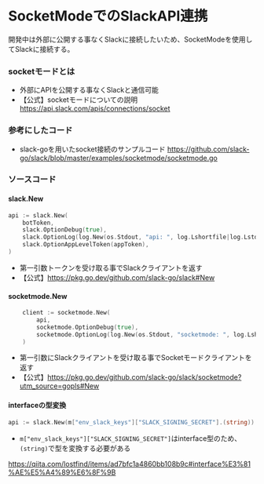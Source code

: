 # SocketModeでのSlackAPI連携
開発中は外部に公開する事なくSlackに接続したいため、SocketModeを使用してSlackに接続する。

### socketモードとは
- 外部にAPIを公開する事なくSlackと通信可能
- 【公式】socketモードについての説明
https://api.slack.com/apis/connections/socket

### 参考にしたコード
- slack-goを用いたsocket接続のサンプルコード 
https://github.com/slack-go/slack/blob/master/examples/socketmode/socketmode.go

### ソースコード

#### slack.New
```go
api := slack.New(
	botToken,
	slack.OptionDebug(true),
	slack.OptionLog(log.New(os.Stdout, "api: ", log.Lshortfile|log.LstdFlags)),
	slack.OptionAppLevelToken(appToken),
)
```
- 第一引数トークンを受け取る事でSlackクライアントを返す
- 【公式】https://pkg.go.dev/github.com/slack-go/slack#New

#### socketmode.New
```go
	client := socketmode.New(
		api,
		socketmode.OptionDebug(true),
		socketmode.OptionLog(log.New(os.Stdout, "socketmode: ", log.Lshortfile|log.LstdFlags)),
	)
```
- 第一引数にSlackクライアントを受け取る事でSocketモードクライアントを返す
- 【公式】https://pkg.go.dev/github.com/slack-go/slack/socketmode?utm_source=gopls#New

#### interfaceの型変換
```go
api := slack.New(m["env_slack_keys"]["SLACK_SIGNING_SECRET"].(string))
```
- `m["env_slack_keys"]["SLACK_SIGNING_SECRET"]`はinterface型のため、`(string)`で型を変換する必要がある

https://qiita.com/lostfind/items/ad7bfc1a4860bb108b9c#interface%E3%81%AE%E5%A4%89%E6%8F%9B



